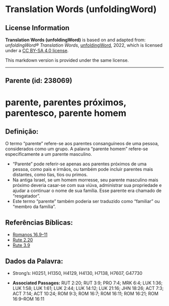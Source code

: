 # Translation Words (unfoldingWord)

## License Information

**Translation Words (unfoldingWord)** is based on and adapted from: _unfoldingWord® Translation Words_, [unfoldingWord](https://unfoldingword.org/utw), 2022, which is licensed under a [CC BY-SA 4.0 license](https://creativecommons.org/licenses/by-sa/4.0/legalcode.en).

This markdown version is provided under the same license.



--------------------------------

## Parente (id: 238069)

parente, parentes próximos, parentesco, parente homem
=====================================================

Definição:
----------

O termo “parente” refere\-se aos parentes consanguíneos de uma pessoa, considerados como um grupo. A palavra “parente homem” refere\-se especificamente a um parente masculino.

* “Parente” pode referir\-se apenas aos parentes próximos de uma pessoa, como pais e irmãos, ou também pode incluir parentes mais distantes, como tias, tios ou primos.
* Na antiga Israel, se um homem morresse, seu parente masculino mais próximo deveria casar\-se com sua viúva, administrar sua propriedade e ajudar a continuar o nome de sua família. Esse parente era chamado de “resgatador”.
* Este termo “parente” também poderia ser traduzido como “familiar” ou “membro da família”.

Referências Bíblicas:
---------------------

* [Romanos 16\.9–11](https://ref.ly/Rom16:9-Rom16:11)
* [Rute 2\.20](https://ref.ly/Ruth2:20)
* [Rute 3\.9](https://ref.ly/Ruth3:9)

Dados da Palavra:
-----------------

* Strong’s: H0251, H1350, H4129, H4130, H7138, H7607, G47730

* **Associated Passages:** RUT 2:20; RUT 3:9; PRO 7:4; MRK 6:4; LUK 1:36; LUK 1:58; LUK 1:61; LUK 2:44; LUK 14:12; LUK 21:16; JHN 18:26; ACT 7:3; ACT 7:14; ACT 10:24; ROM 9:3; ROM 16:7; ROM 16:11; ROM 16:21; ROM 16:9–ROM 16:11

